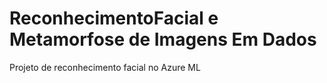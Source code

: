 # ReconhecimentoFacial e Metamorfose de Imagens Em Dados 
Projeto de reconhecimento facial no Azure ML
